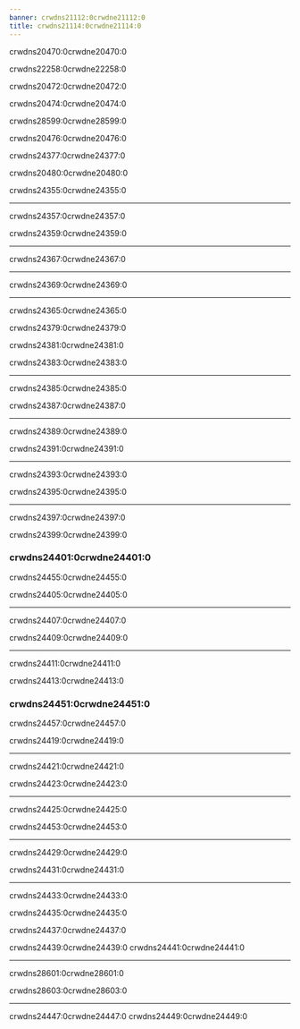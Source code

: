 ```yaml
---
banner: crwdns21112:0crwdne21112:0
title: crwdns21114:0crwdne21114:0
---
```


<div id="about" class="section-title">crwdns20470:0crwdne20470:0</div>
<div class="section-body">
    <p>
        crwdns22258:0crwdne22258:0
    </p>
    <p>
        crwdns20472:0crwdne20472:0
    </p>
</div>

<div id="compatibility" class="section-title">crwdns20474:0crwdne20474:0</div>
<div class="section-body">
    <p>
        crwdns28599:0crwdne28599:0
    </p>
    <p>
        crwdns20476:0crwdne20476:0
    </p>
</div>

<div id="controls" class="section-title">crwdns24377:0crwdne24377:0</div>
<div class="section-body">
    <p>
        crwdns20480:0crwdne20480:0
    </p>
    <p>
        crwdns24355:0crwdne24355:0
    </p>
    <hr>
    <p>
        crwdns24357:0crwdne24357:0
    </p>
    <p>
        crwdns24359:0crwdne24359:0
    </p>
    <hr>
    <p>
        crwdns24367:0crwdne24367:0
    </p>
    <hr>
    <p>
        crwdns24369:0crwdne24369:0
    </p>
    <hr>
    <p>
        crwdns24365:0crwdne24365:0
    </p>
</div>

<div id="menu-controls" class="section-title">crwdns24379:0crwdne24379:0</div>
<div class="section-body">
    <div class="button-action-group">
        <p class="button-action button">crwdns24381:0crwdne24381:0</p>
        <p class="button-action-text">crwdns24383:0crwdne24383:0</p>
    </div>
    <hr>
    <div class="button-action-group">
        <p class="button-action button">crwdns24385:0crwdne24385:0</p>
        <p class="button-action-text">crwdns24387:0crwdne24387:0</p>
    </div>
    <hr>
    <div class="button-action-group">
        <p class="button-action button">crwdns24389:0crwdne24389:0</p>
        <p class="button-action-text">crwdns24391:0crwdne24391:0</p>
    </div>
    <hr>
    <div class="button-action-group">
        <p class="button-action button">crwdns24393:0crwdne24393:0</p>
        <p class="button-action-text">crwdns24395:0crwdne24395:0</p>
    </div>
    <hr>
    <div class="button-action-group">
        <p class="button-action button">crwdns24397:0crwdne24397:0</p>
        <p class="button-action-text">crwdns24399:0crwdne24399:0</p>
    </div>
    <h3>crwdns24401:0crwdne24401:0</h3>
    <div class="button-action-group">
        <p class="button-action button">crwdns24455:0crwdne24455:0</p>
        <p class="button-action-text">crwdns24405:0crwdne24405:0</p>
    </div>
    <hr>
    <div class="button-action-group">
        <p class="button-action button">crwdns24407:0crwdne24407:0</p>
        <p class="button-action-text">crwdns24409:0crwdne24409:0</p>
    </div>
    <hr>
    <div class="button-action-group">
        <p class="button-action button">crwdns24411:0crwdne24411:0</p>
        <p class="button-action-text">crwdns24413:0crwdne24413:0</p>
    </div>
    <h3>crwdns24451:0crwdne24451:0</h3>
    <div class="button-action-group">
        <p class="button-action button">crwdns24457:0crwdne24457:0</p>
        <p class="button-action-text">crwdns24419:0crwdne24419:0</p>
    </div>
    <hr>
    <div class="button-action-group">
        <p class="button-action button">crwdns24421:0crwdne24421:0</p>
        <p class="button-action-text">crwdns24423:0crwdne24423:0</p>
    </div>
    <hr>
    <div class="button-action-group">
        <p class="button-action button">crwdns24425:0crwdne24425:0</p>
        <p class="button-action-text">crwdns24453:0crwdne24453:0</p>
    </div>
    <hr>
    <div class="button-action-group">
        <p class="button-action button">crwdns24429:0crwdne24429:0</p>
        <p class="button-action-text">crwdns24431:0crwdne24431:0</p>
    </div>
    <hr>
    <div class="button-action-group">
        <p class="button-action button">crwdns24433:0crwdne24433:0</p>
        <p class="button-action-text">crwdns24435:0crwdne24435:0</p>
    </div>
</div>

<div id="cheats" class="section-title">crwdns24437:0crwdne24437:0</div>
<div class="section-body">
    <p>
        crwdns24439:0crwdne24439:0 crwdns24441:0crwdne24441:0
    </p>
    <hr>
    <p>
        crwdns28601:0crwdne28601:0
    </p>
    <p>
        crwdns28603:0crwdne28603:0
    </p>
    <hr>
    <p>
        crwdns24447:0crwdne24447:0 crwdns24449:0crwdne24449:0
    </p>
</div>
